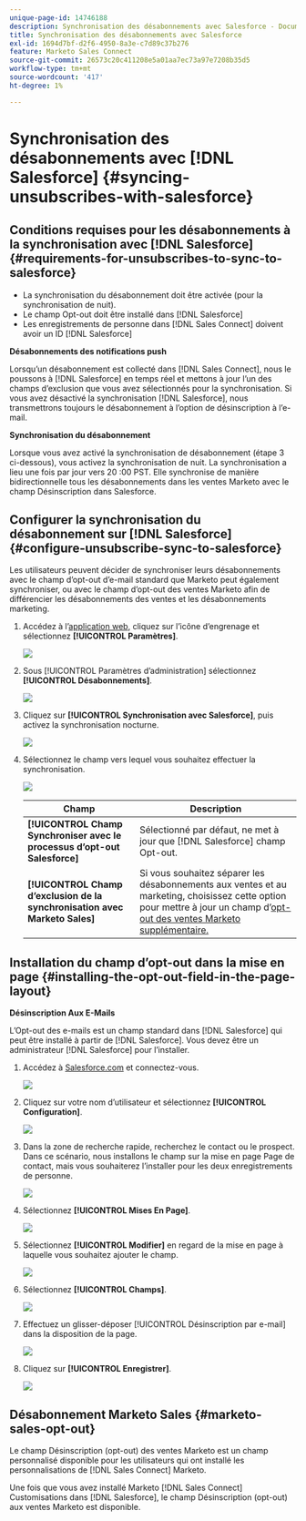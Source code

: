 ```yaml
---
unique-page-id: 14746188
description: Synchronisation des désabonnements avec Salesforce - Documents Marketo - Documentation du produit
title: Synchronisation des désabonnements avec Salesforce
exl-id: 1694d7bf-d2f6-4950-8a3e-c7d89c37b276
feature: Marketo Sales Connect
source-git-commit: 26573c20c411208e5a01aa7ec73a97e7208b35d5
workflow-type: tm+mt
source-wordcount: '417'
ht-degree: 1%

---
```


# Synchronisation des désabonnements avec [!DNL Salesforce] {#syncing-unsubscribes-with-salesforce}

## Conditions requises pour les désabonnements à la synchronisation avec [!DNL Salesforce] {#requirements-for-unsubscribes-to-sync-to-salesforce}

* La synchronisation du désabonnement doit être activée (pour la synchronisation de nuit).
* Le champ Opt-out doit être installé dans [!DNL Salesforce]
* Les enregistrements de personne dans [!DNL Sales Connect] doivent avoir un ID [!DNL Salesforce]

**Désabonnements des notifications push**

Lorsqu’un désabonnement est collecté dans [!DNL Sales Connect], nous le poussons à [!DNL Salesforce] en temps réel et mettons à jour l’un des champs d’exclusion que vous avez sélectionnés pour la synchronisation. Si vous avez désactivé la synchronisation [!DNL Salesforce], nous transmettrons toujours le désabonnement à l’option de désinscription à l’e-mail.

**Synchronisation du désabonnement**

Lorsque vous avez activé la synchronisation de désabonnement (étape 3 ci-dessous), vous activez la synchronisation de nuit. La synchronisation a lieu une fois par jour vers 20 :00 PST. Elle synchronise de manière bidirectionnelle tous les désabonnements dans les ventes Marketo avec le champ Désinscription dans Salesforce.

## Configurer la synchronisation du désabonnement sur [!DNL Salesforce] {#configure-unsubscribe-sync-to-salesforce}

Les utilisateurs peuvent décider de synchroniser leurs désabonnements avec le champ d’opt-out d’e-mail standard que Marketo peut également synchroniser, ou avec le champ d’opt-out des ventes Marketo afin de différencier les désabonnements des ventes et les désabonnements marketing.

1. Accédez à l’[application web](https://toutapp.com/login), cliquez sur l’icône d’engrenage et sélectionnez **[!UICONTROL Paramètres]**.

   ![](assets/one-1.png)

1. Sous [!UICONTROL Paramètres d’administration] sélectionnez **[!UICONTROL Désabonnements]**.

   ![](assets/two-2.png)

1. Cliquez sur **[!UICONTROL Synchronisation avec Salesforce]**, puis activez la synchronisation nocturne.

   ![](assets/three-2.png)

1. Sélectionnez le champ vers lequel vous souhaitez effectuer la synchronisation.

   ![](assets/4.png)

   | Champ | Description |
   |---|---|
   | **[!UICONTROL Champ Synchroniser avec le processus d’opt-out Salesforce]** | Sélectionné par défaut, ne met à jour que [!DNL Salesforce] champ Opt-out. |
   | **[!UICONTROL Champ d’exclusion de la synchronisation avec Marketo Sales]** | Si vous souhaitez séparer les désabonnements aux ventes et au marketing, choisissez cette option pour mettre à jour un champ d’[opt-out des ventes Marketo supplémentaire.](#msoo) |

## Installation du champ d’opt-out dans la mise en page {#installing-the-opt-out-field-in-the-page-layout}

**Désinscription Aux E-Mails**

L’Opt-out des e-mails est un champ standard dans [!DNL Salesforce] qui peut être installé à partir de [!DNL Salesforce]. Vous devez être un administrateur [!DNL Salesforce] pour l’installer.

1. Accédez à [Salesforce.com](https://salesforce.com) et connectez-vous.

   ![](assets/five-1.png)

1. Cliquez sur votre nom d’utilisateur et sélectionnez **[!UICONTROL Configuration]**.

   ![](assets/six-1.png)

1. Dans la zone de recherche rapide, recherchez le contact ou le prospect. Dans ce scénario, nous installons le champ sur la mise en page Page de contact, mais vous souhaiterez l’installer pour les deux enregistrements de personne.

   ![](assets/seven-1.png)

1. Sélectionnez **[!UICONTROL Mises En Page]**.

   ![](assets/eight-1.png)

1. Sélectionnez **[!UICONTROL Modifier]** en regard de la mise en page à laquelle vous souhaitez ajouter le champ.

   ![](assets/nine.png)

1. Sélectionnez **[!UICONTROL Champs]**.

   ![](assets/ten.png)

1. Effectuez un glisser-déposer [!UICONTROL Désinscription par e-mail] dans la disposition de la page.

   ![](assets/11.png)

1. Cliquez sur **[!UICONTROL Enregistrer]**.

   ![](assets/twelve.png)

## Désabonnement Marketo Sales {#marketo-sales-opt-out}

Le champ Désinscription (opt-out) des ventes Marketo est un champ personnalisé disponible pour les utilisateurs qui ont installé les personnalisations de [!DNL Sales Connect] Marketo.

Une fois que vous avez installé Marketo [!DNL Sales Connect] Customisations dans [!DNL Salesforce], le champ Désinscription (opt-out) aux ventes Marketo est disponible.
